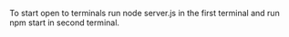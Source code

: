 To start open to terminals run node server.js in the first terminal and run npm start in second terminal.
